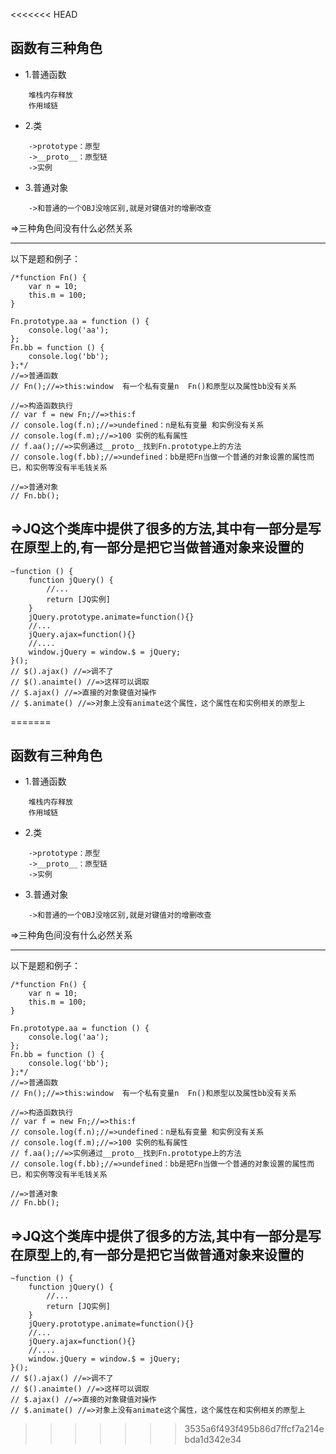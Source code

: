 <<<<<<< HEAD

##   函数有三种角色
* 1.普通函数
```
    堆栈内存释放
    作用域链
```
 *   2.类
```
    ->prototype：原型
    ->__proto__：原型链
    ->实例
```
 *   3.普通对象

```
    ->和普通的一个OBJ没啥区别,就是对键值对的增删改查
```

   =>三种角色间没有什么必然关系

---
以下是题和例子：

```
/*function Fn() {
    var n = 10;
    this.m = 100;
}

Fn.prototype.aa = function () {
    console.log('aa');
};
Fn.bb = function () {
    console.log('bb');
};*/
//=>普通函数
// Fn();//=>this:window  有一个私有变量n  Fn()和原型以及属性bb没有关系

//=>构造函数执行
// var f = new Fn;//=>this:f
// console.log(f.n);//=>undefined：n是私有变量 和实例没有关系
// console.log(f.m);//=>100 实例的私有属性
// f.aa();//=>实例通过__proto__找到Fn.prototype上的方法
// console.log(f.bb);//=>undefined：bb是把Fn当做一个普通的对象设置的属性而已，和实例等没有半毛钱关系

//=>普通对象
// Fn.bb();
```
## =>JQ这个类库中提供了很多的方法,其中有一部分是写在原型上的,有一部分是把它当做普通对象来设置的

```
~function () {
    function jQuery() {
        //...
        return [JQ实例]
    }
    jQuery.prototype.animate=function(){}
    //...
    jQuery.ajax=function(){}
    //....
    window.jQuery = window.$ = jQuery;
}();
// $().ajax() //=>调不了
// $().anaimte() //=>这样可以调取
// $.ajax() //=>直接的对象键值对操作
// $.animate() //=>对象上没有animate这个属性，这个属性在和实例相关的原型上
```



=======

##   函数有三种角色
* 1.普通函数
```
    堆栈内存释放
    作用域链
```
 *   2.类
```
    ->prototype：原型
    ->__proto__：原型链
    ->实例
```
 *   3.普通对象

```
    ->和普通的一个OBJ没啥区别,就是对键值对的增删改查
```

   =>三种角色间没有什么必然关系

---
以下是题和例子：

```
/*function Fn() {
    var n = 10;
    this.m = 100;
}

Fn.prototype.aa = function () {
    console.log('aa');
};
Fn.bb = function () {
    console.log('bb');
};*/
//=>普通函数
// Fn();//=>this:window  有一个私有变量n  Fn()和原型以及属性bb没有关系

//=>构造函数执行
// var f = new Fn;//=>this:f
// console.log(f.n);//=>undefined：n是私有变量 和实例没有关系
// console.log(f.m);//=>100 实例的私有属性
// f.aa();//=>实例通过__proto__找到Fn.prototype上的方法
// console.log(f.bb);//=>undefined：bb是把Fn当做一个普通的对象设置的属性而已，和实例等没有半毛钱关系

//=>普通对象
// Fn.bb();
```
## =>JQ这个类库中提供了很多的方法,其中有一部分是写在原型上的,有一部分是把它当做普通对象来设置的

```
~function () {
    function jQuery() {
        //...
        return [JQ实例]
    }
    jQuery.prototype.animate=function(){}
    //...
    jQuery.ajax=function(){}
    //....
    window.jQuery = window.$ = jQuery;
}();
// $().ajax() //=>调不了
// $().anaimte() //=>这样可以调取
// $.ajax() //=>直接的对象键值对操作
// $.animate() //=>对象上没有animate这个属性，这个属性在和实例相关的原型上
```



>>>>>>> 3535a6f493f495b86d7ffcf7a214ebda1d342e34
